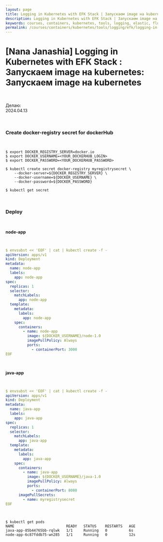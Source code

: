 ```yaml
---
layout: page
title: Logging in Kubernetes with EFK Stack | Запускаем image на kubernetes
description: Logging in Kubernetes with EFK Stack | Запускаем image на kubernetes
keywords: courses, containers, kubernetes, tools, logging, elastic, fluentd, kibana, Запускаем image на kubernetes
permalink: /courses/containers/kubernetes/tools/logging/efk/logging-in-kubernetes-with-efk-stack/run-docker-images/
---
```


# [Nana Janashia] Logging in Kubernetes with EFK Stack : Запускаем image на kubernetes: Запускаем image на kubernetes

<br/>

Делаю:  
2024.04.13

<br/>

### Create docker-registry secret for dockerHub

<br/>

```
$ export DOCKER_REGISTRY_SERVER=docker.io
$ export DOCKER_USERNAME=<YOUR_DOCKERHUB_LOGIN>
$ export DOCKER_PASSWORD=<YOUR_DOCKERHUB_PASSWORD>

$ kubectl create secret docker-registry myregistrysecret \
    --docker-server=${DOCKER_REGISTRY_SERVER} \
    --docker-username=${DOCKER_USERNAME} \
    --docker-password=${DOCKER_PASSWORD}

$ kubectl get secret
```

<br/>

### Deploy

<br/>

**node-app**

<br/>

```yaml
$ envsubst << 'EOF' | cat | kubectl create -f -
apiVersion: apps/v1
kind: Deployment
metadata:
  name: node-app
  labels:
    app: node-app
spec:
  replicas: 1
  selector:
    matchLabels:
      app: node-app
  template:
    metadata:
      labels:
        app: node-app
    spec:
      containers:
        - name: node-app
          image: ${DOCKER_USERNAME}/node-1.0
          imagePullPolicy: Always
          ports:
            - containerPort: 3000
EOF
```

<br/>

**java-app**

<br/>

```yaml
$ envsubst << 'EOF' | cat | kubectl create -f -
apiVersion: apps/v1
kind: Deployment
metadata:
  name: java-app
  labels:
    app: java-app
spec:
  replicas: 1
  selector:
    matchLabels:
      app: java-app
  template:
    metadata:
      labels:
        app: java-app
    spec:
      containers:
        - name: java-app
          image: ${DOCKER_USERNAME}/java-1.0
          imagePullPolicy: Always
          ports:
            - containerPort: 8080
      imagePullSecrets:
        - name: myregistrysecret
EOF
```

<br/>

```
$ kubectl get pods
NAME                        READY   STATUS    RESTARTS   AGE
java-app-85b44765bb-rqlwk   1/1     Running   0          6s
node-app-6c87fddb75-wn285   1/1     Running   0          12s
```
